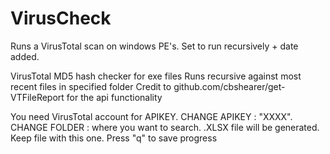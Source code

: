 # VirusCheck
Runs a VirusTotal scan on windows PE's. Set to run recursively + date added. 

VirusTotal MD5 hash checker for exe files 
Runs recursive against most recent files in specified folder 
Credit to github.com/cbshearer/get-VTFileReport for the api functionality

You need VirusTotal account for APIKEY.
CHANGE APIKEY : "XXXX".
CHANGE FOLDER : where you want to search. 
.XLSX file will be generated. Keep file with this one.
Press "q" to save progress


